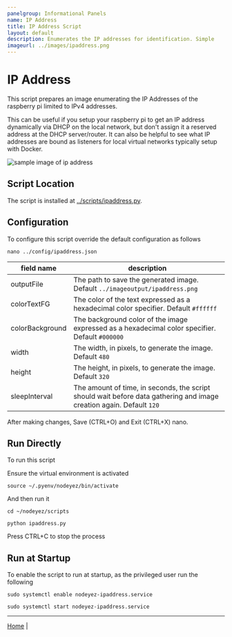```yaml
---
panelgroup: Informational Panels
name: IP Address
title: IP Address Script
layout: default
description: Enumerates the IP addresses for identification. Simple
imageurl: ../images/ipaddress.png
---
```


# IP Address

This script prepares an image enumerating the IP Addresses of the raspberry pi
limited to IPv4 addresses.  

This can be useful if you setup your raspberry pi to get an IP address 
dynamically via DHCP on the local network, but don't assign it a reserved
address at the DHCP server/router.  It can also be helpful to see what IP
addresses are bound as listeners for local virtual networks typically setup
with Docker.

![sample image of ip address](../images/ipaddress.png)

## Script Location

The script is installed at
[../scripts/ipaddress.py](../scripts/ipaddress.py).

## Configuration

To configure this script override the default configuration as follows

```shell
nano ../config/ipaddress.json
```

| field name | description |
| --- | --- |
| outputFile | The path to save the generated image. Default `../imageoutput/ipaddress.png` |
| colorTextFG | The color of the text expressed as a hexadecimal color specifier. Default `#ffffff` | 
| colorBackground | The background color of the image expressed as a hexadecimal color specifier. Default `#000000` |
| width | The width, in pixels, to generate the image. Default `480` |
| height | The height, in pixels, to generate the image. Default `320` |
| sleepInterval | The amount of time, in seconds, the script should wait before data gathering and image creation again. Default `120` |

After making changes, Save (CTRL+O) and Exit (CTRL+X) nano.

## Run Directly

To run this script

Ensure the virtual environment is activated

```shell
source ~/.pyenv/nodeyez/bin/activate
```

And then run it

```shell
cd ~/nodeyez/scripts

python ipaddress.py
```

Press CTRL+C to stop the process

## Run at Startup

To enable the script to run at startup, as the privileged user run the following

```shell
sudo systemctl enable nodeyez-ipaddress.service

sudo systemctl start nodeyez-ipaddress.service
```

---

[Home](../) | 

